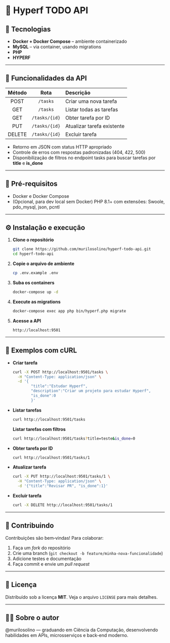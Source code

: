 # 📝 Hyperf TODO API

## 🚀 Tecnologias
 
- **Docker + Docker Compose** – ambiente containerizado  
- **MySQL** – via container, usando migrations  
- **PHP** 
- **HYPERF**
---

## 🧩 Funcionalidades da API

| Método | Rota              | Descrição                    |
|:------:|:-----------------:|:-----------------------------|
| POST   | `/tasks`          | Criar uma nova tarefa        |
| GET    | `/tasks`          | Listar todas as tarefas      |
| GET    | `/tasks/{id}`     | Obter tarefa por ID          |
| PUT    | `/tasks/{id}`     | Atualizar tarefa existente   |
| DELETE | `/tasks/{id}`     | Excluir tarefa               |

- Retorno em JSON com status HTTP apropriado
- Controle de erros com respostas padronizadas (404, 422, 500)
- Disponibilização de filtros no endpoint tasks para buscar tarefas por **title** e **is_done**

---

## 🧰 Pré-requisitos

- Docker e Docker Compose
- (Opcional, para dev local sem Docker) PHP 8.1+ com extensões: Swoole, pdo_mysql, json, pcntl

---

## ⚙️ Instalação e execução

1. **Clone o repositório**

    ```bash
    git clone https://github.com/murilosolino/hyperf-todo-api.git
    cd hyperf-todo-api
    ```

2. **Copie o arquivo de ambiente**

    ```bash
    cp .env.example .env
    ```

3. **Suba os containers**

    ```bash
    docker-compose up -d
    ```

4. **Execute as migrations**

    ```bash
    docker-compose exec app php bin/hyperf.php migrate
    ```

5. **Acesse a API**

    ```
    http://localhost:9501
    ```

---

## 📘 Exemplos com cURL

- **Criar tarefa**

    ```bash
    curl -X POST http://localhost:9501/tasks \
      -H "Content-Type: application/json" \
      -d '{
            "title":"Estudar Hyperf",
            "description":"Criar um projeto para estudar Hyperf",
            "is_done":0
            }'
    ```

- **Listar tarefas**

    ```bash
    curl http://localhost:9501/tasks
    ```

    **Listar tarefas com filtros**

    ```bash
    curl http://localhost:9501/tasks?title=teste&is_done=0
    ```

- **Obter tarefa por ID**

    ```bash
    curl http://localhost:9501/tasks/1
    ```

- **Atualizar tarefa**

    ```bash
    curl -X PUT http://localhost:9501/tasks/1 \
      -H "Content-Type: application/json" \
      -d '{"title":"Revisar PR", "is_done":1}'
    ```

- **Excluir tarefa**

    ```bash
    curl -X DELETE http://localhost:9501/tasks/1
    ```

---

## 🤝 Contribuindo

Contribuições são bem‑vindas! Para colaborar:

1. Faça um *fork* do repositório  
2. Crie uma branch (`git checkout -b feature/minha-nova-funcionalidade`)  
3. Adicione testes e documentação  
4. Faça commit e envie um *pull request*

---

## 📄 Licença

Distribuído sob a licença **MIT**. Veja o arquivo `LICENSE` para mais detalhes.

---

## 🧑‍💻 Sobre o autor

@murilosolino — graduando em Ciência da Computação, desenvolvendo habilidades em APIs, microsserviços e back-end moderno.

